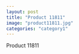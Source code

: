 ```yaml
---
layout: post
title: "Product 11811"
image: "product11811.jpg"
categories: "category1"
---
```

Product 11811
